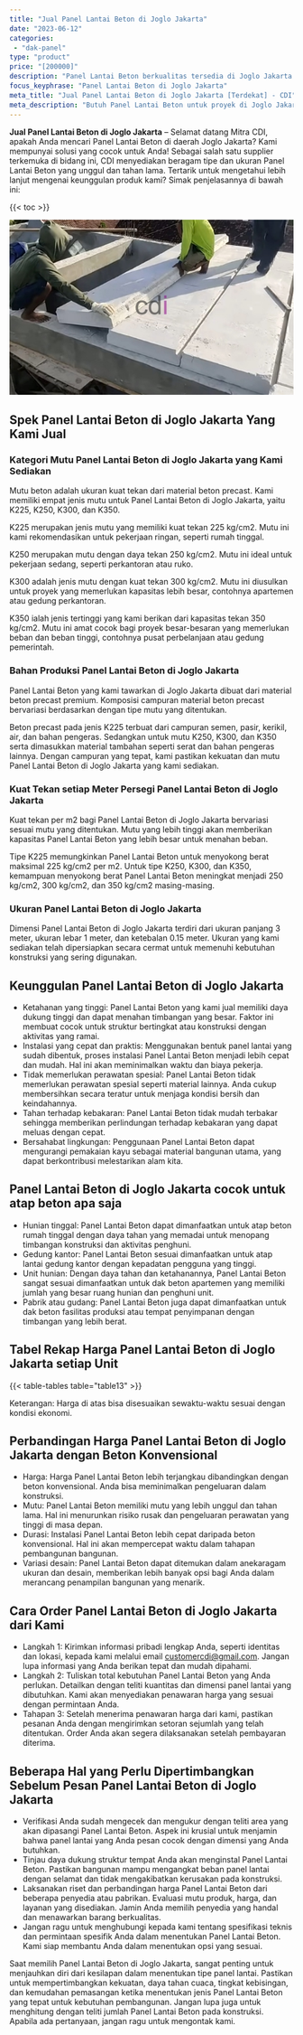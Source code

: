 ```yaml
---
title: "Jual Panel Lantai Beton di Joglo Jakarta"
date: "2023-06-12"
categories:
 - "dak-panel"
type: "product"
price: "[200000]"
description: "Panel Lantai Beton berkualitas tersedia di Joglo Jakarta. Panel Lantai Beton dirancang untuk kebutuhan konstruksi modern dengan performa andalan. Dapatkan info lengkap."
focus_keyphrase: "Panel Lantai Beton di Joglo Jakarta"
meta_title: "Jual Panel Lantai Beton di Joglo Jakarta [Terdekat] - CDI"
meta_description: "Butuh Panel Lantai Beton untuk proyek di Joglo Jakarta?. Kami menyediakan Panel Lantai Beton premium untuk proyek konstruksi. Promo menarik hanya di sini."
---
```


**Jual Panel Lantai Beton di Joglo Jakarta** – Selamat datang Mitra CDI, apakah Anda mencari Panel Lantai Beton di daerah Joglo Jakarta? Kami mempunyai solusi yang cocok untuk Anda! Sebagai salah satu supplier terkemuka di bidang ini, CDI menyediakan beragam tipe dan ukuran Panel Lantai Beton yang unggul dan tahan lama. Tertarik untuk mengetahui lebih lanjut mengenai keunggulan produk kami? Simak penjelasannya di bawah ini:

{{< toc >}}

![Jual Panel Lantai Beton di Joglo Jakarta](/images/dak-panel/dak-panel-02.jpg)

## Spek Panel Lantai Beton di Joglo Jakarta Yang Kami Jual

### Kategori Mutu Panel Lantai Beton di Joglo Jakarta yang Kami Sediakan

Mutu beton adalah ukuran kuat tekan dari material beton precast. Kami memiliki empat jenis mutu untuk Panel Lantai Beton di Joglo Jakarta, yaitu K225, K250, K300, dan K350.

K225 merupakan jenis mutu yang memiliki kuat tekan 225 kg/cm2. Mutu ini kami rekomendasikan untuk pekerjaan ringan, seperti rumah tinggal.

K250 merupakan mutu dengan daya tekan 250 kg/cm2. Mutu ini ideal untuk pekerjaan sedang, seperti perkantoran atau ruko.

K300 adalah jenis mutu dengan kuat tekan 300 kg/cm2. Mutu ini diusulkan untuk proyek yang memerlukan kapasitas lebih besar, contohnya apartemen atau gedung perkantoran.

K350 ialah jenis tertinggi yang kami berikan dari kapasitas tekan 350 kg/cm2. Mutu ini amat cocok bagi proyek besar-besaran yang memerlukan beban dan beban tinggi, contohnya pusat perbelanjaan atau gedung pemerintah.

### Bahan Produksi Panel Lantai Beton di Joglo Jakarta

Panel Lantai Beton yang kami tawarkan di Joglo Jakarta dibuat dari material beton precast premium. Komposisi campuran material beton precast bervariasi berdasarkan dengan tipe mutu yang ditentukan.

Beton precast pada jenis K225 terbuat dari campuran semen, pasir, kerikil, air, dan bahan pengeras. Sedangkan untuk mutu K250, K300, dan K350 serta dimasukkan material tambahan seperti serat dan bahan pengeras lainnya. Dengan campuran yang tepat, kami pastikan kekuatan dan mutu Panel Lantai Beton di Joglo Jakarta yang kami sediakan.

### Kuat Tekan setiap Meter Persegi Panel Lantai Beton di Joglo Jakarta

Kuat tekan per m2 bagi Panel Lantai Beton di Joglo Jakarta bervariasi sesuai mutu yang ditentukan. Mutu yang lebih tinggi akan memberikan kapasitas Panel Lantai Beton yang lebih besar untuk menahan beban.

Tipe K225 memungkinkan Panel Lantai Beton untuk menyokong berat maksimal 225 kg/cm2 per m2. Untuk tipe K250, K300, dan K350, kemampuan menyokong berat Panel Lantai Beton meningkat menjadi 250 kg/cm2, 300 kg/cm2, dan 350 kg/cm2 masing-masing.

### Ukuran Panel Lantai Beton di Joglo Jakarta

Dimensi Panel Lantai Beton di Joglo Jakarta terdiri dari ukuran panjang 3 meter, ukuran lebar 1 meter, dan ketebalan 0.15 meter. Ukuran yang kami sediakan telah dipersiapkan secara cermat untuk memenuhi kebutuhan konstruksi yang sering digunakan.

## Keunggulan Panel Lantai Beton di Joglo Jakarta

*   Ketahanan yang tinggi: Panel Lantai Beton yang kami jual memiliki daya dukung tinggi dan dapat menahan timbangan yang besar. Faktor ini membuat cocok untuk struktur bertingkat atau konstruksi dengan aktivitas yang ramai.
*   Instalasi yang cepat dan praktis: Menggunakan bentuk panel lantai yang sudah dibentuk, proses instalasi Panel Lantai Beton menjadi lebih cepat dan mudah. Hal ini akan meminimalkan waktu dan biaya pekerja.
*   Tidak memerlukan perawatan spesial: Panel Lantai Beton tidak memerlukan perawatan spesial seperti material lainnya. Anda cukup membersihkan secara teratur untuk menjaga kondisi bersih dan keindahannya.
*   Tahan terhadap kebakaran: Panel Lantai Beton tidak mudah terbakar sehingga memberikan perlindungan terhadap kebakaran yang dapat meluas dengan cepat.
*   Bersahabat lingkungan: Penggunaan Panel Lantai Beton dapat mengurangi pemakaian kayu sebagai material bangunan utama, yang dapat berkontribusi melestarikan alam kita.

## Panel Lantai Beton di Joglo Jakarta cocok untuk atap beton apa saja

*   Hunian tinggal: Panel Lantai Beton dapat dimanfaatkan untuk atap beton rumah tinggal dengan daya tahan yang memadai untuk menopang timbangan konstruksi dan aktivitas penghuni.
*   Gedung kantor: Panel Lantai Beton sesuai dimanfaatkan untuk atap lantai gedung kantor dengan kepadatan pengguna yang tinggi.
*   Unit hunian: Dengan daya tahan dan ketahanannya, Panel Lantai Beton sangat sesuai dimanfaatkan untuk dak beton apartemen yang memiliki jumlah yang besar ruang hunian dan penghuni unit.
*   Pabrik atau gudang: Panel Lantai Beton juga dapat dimanfaatkan untuk dak beton fasilitas produksi atau tempat penyimpanan dengan timbangan yang lebih berat.

## Tabel Rekap Harga Panel Lantai Beton di Joglo Jakarta setiap Unit

{{< table-tables table="table13" >}}

Keterangan: Harga di atas bisa disesuaikan sewaktu-waktu sesuai dengan kondisi ekonomi.

## Perbandingan Harga Panel Lantai Beton di Joglo Jakarta dengan Beton Konvensional

*   Harga: Harga Panel Lantai Beton lebih terjangkau dibandingkan dengan beton konvensional. Anda bisa meminimalkan pengeluaran dalam konstruksi.
*   Mutu: Panel Lantai Beton memiliki mutu yang lebih unggul dan tahan lama. Hal ini menurunkan risiko rusak dan pengeluaran perawatan yang tinggi di masa depan.
*   Durasi: Instalasi Panel Lantai Beton lebih cepat daripada beton konvensional. Hal ini akan mempercepat waktu dalam tahapan pembangunan bangunan.
*   Variasi desain: Panel Lantai Beton dapat ditemukan dalam anekaragam ukuran dan desain, memberikan lebih banyak opsi bagi Anda dalam merancang penampilan bangunan yang menarik.

## Cara Order Panel Lantai Beton di Joglo Jakarta dari Kami

*   Langkah 1: Kirimkan informasi pribadi lengkap Anda, seperti identitas dan lokasi, kepada kami melalui email customercdi@gmail.com. Jangan lupa informasi yang Anda berikan tepat dan mudah dipahami.
*   Langkah 2: Tuliskan total kebutuhan Panel Lantai Beton yang Anda perlukan. Detailkan dengan teliti kuantitas dan dimensi panel lantai yang dibutuhkan. Kami akan menyediakan penawaran harga yang sesuai dengan permintaan Anda.
*   Tahapan 3: Setelah menerima penawaran harga dari kami, pastikan pesanan Anda dengan mengirimkan setoran sejumlah yang telah ditentukan. Order Anda akan segera dilaksanakan setelah pembayaran diterima.

## Beberapa Hal yang Perlu Dipertimbangkan Sebelum Pesan Panel Lantai Beton di Joglo Jakarta

*   Verifikasi Anda sudah mengecek dan mengukur dengan teliti area yang akan dipasangi Panel Lantai Beton. Aspek ini krusial untuk menjamin bahwa panel lantai yang Anda pesan cocok dengan dimensi yang Anda butuhkan.
*   Tinjau daya dukung struktur tempat Anda akan menginstal Panel Lantai Beton. Pastikan bangunan mampu mengangkat beban panel lantai dengan selamat dan tidak mengakibatkan kerusakan pada konstruksi.
*   Laksanakan riset dan perbandingan harga Panel Lantai Beton dari beberapa penyedia atau pabrikan. Evaluasi mutu produk, harga, dan layanan yang disediakan. Jamin Anda memilih penyedia yang handal dan menawarkan barang berkualitas.
*   Jangan ragu untuk menghubungi kepada kami tentang spesifikasi teknis dan permintaan spesifik Anda dalam menentukan Panel Lantai Beton. Kami siap membantu Anda dalam menentukan opsi yang sesuai.

Saat memilih Panel Lantai Beton di Joglo Jakarta, sangat penting untuk menjauhkan diri dari kesilapan dalam menentukan tipe panel lantai. Pastikan untuk mempertimbangkan kekuatan, daya tahan cuaca, tingkat kebisingan, dan kemudahan pemasangan ketika menentukan jenis Panel Lantai Beton yang tepat untuk kebutuhan pembangunan. Jangan lupa juga untuk menghitung dengan teliti jumlah Panel Lantai Beton pada konstruksi. Apabila ada pertanyaan, jangan ragu untuk mengontak kami.
